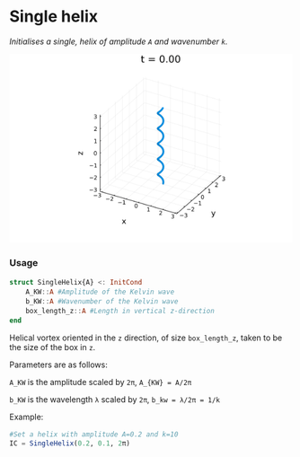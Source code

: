 # Single helix

*Initialises a single, helix of amplitude ``A`` and wavenumber ``k``.*

![ Single vortex ring](../assets/single_helix.gif)

### Usage
```julia
struct SingleHelix{A} <: InitCond
    A_KW::A #Amplitude of the Kelvin wave
    b_KW::A #Wavenumber of the Kelvin wave
    box_length_z::A #Length in vertical z-direction
end
```

Helical vortex oriented in the ``z`` direction, of size `box_length_z`, taken to be the size of the box in ``z``.

Parameters are as follows:

`A_KW` is the amplitude scaled by `2π`, ``A_{KW} = A/2π``

`b_KW` is the wavelength ``λ`` scaled by ``2π``, ``b_kw = λ/2π = 1/k``

Example:
```julia
#Set a helix with amplitude A=0.2 and k=10
IC = SingleHelix(0.2, 0.1, 2π)
```
